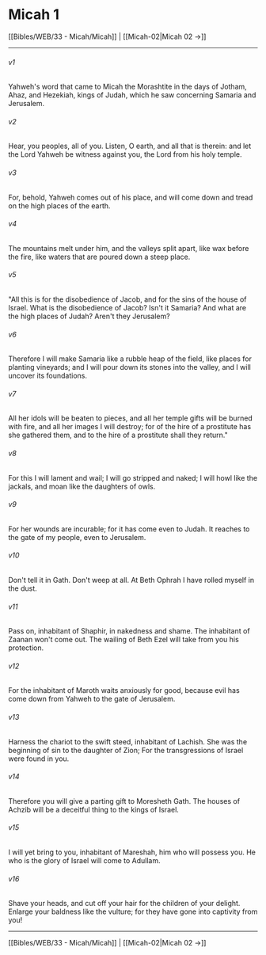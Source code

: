 # Micah 1

[[Bibles/WEB/33 - Micah/Micah]] | [[Micah-02|Micah 02 →]]
***



###### v1 
Yahweh's word that came to Micah the Morashtite in the days of Jotham, Ahaz, and Hezekiah, kings of Judah, which he saw concerning Samaria and Jerusalem. 

###### v2 
Hear, you peoples, all of you. Listen, O earth, and all that is therein: and let the Lord Yahweh be witness against you, the Lord from his holy temple. 

###### v3 
For, behold, Yahweh comes out of his place, and will come down and tread on the high places of the earth. 

###### v4 
The mountains melt under him, and the valleys split apart, like wax before the fire, like waters that are poured down a steep place. 

###### v5 
"All this is for the disobedience of Jacob, and for the sins of the house of Israel. What is the disobedience of Jacob? Isn't it Samaria? And what are the high places of Judah? Aren't they Jerusalem? 

###### v6 
Therefore I will make Samaria like a rubble heap of the field, like places for planting vineyards; and I will pour down its stones into the valley, and I will uncover its foundations. 

###### v7 
All her idols will be beaten to pieces, and all her temple gifts will be burned with fire, and all her images I will destroy; for of the hire of a prostitute has she gathered them, and to the hire of a prostitute shall they return." 

###### v8 
For this I will lament and wail; I will go stripped and naked; I will howl like the jackals, and moan like the daughters of owls. 

###### v9 
For her wounds are incurable; for it has come even to Judah. It reaches to the gate of my people, even to Jerusalem. 

###### v10 
Don't tell it in Gath. Don't weep at all. At Beth Ophrah I have rolled myself in the dust. 

###### v11 
Pass on, inhabitant of Shaphir, in nakedness and shame. The inhabitant of Zaanan won't come out. The wailing of Beth Ezel will take from you his protection. 

###### v12 
For the inhabitant of Maroth waits anxiously for good, because evil has come down from Yahweh to the gate of Jerusalem. 

###### v13 
Harness the chariot to the swift steed, inhabitant of Lachish. She was the beginning of sin to the daughter of Zion; For the transgressions of Israel were found in you. 

###### v14 
Therefore you will give a parting gift to Moresheth Gath. The houses of Achzib will be a deceitful thing to the kings of Israel. 

###### v15 
I will yet bring to you, inhabitant of Mareshah, him who will possess you. He who is the glory of Israel will come to Adullam. 

###### v16 
Shave your heads, and cut off your hair for the children of your delight. Enlarge your baldness like the vulture; for they have gone into captivity from you!

***
[[Bibles/WEB/33 - Micah/Micah]] | [[Micah-02|Micah 02 →]]
